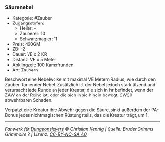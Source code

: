 ### Säurenebel

- Kategorie: #Zauber
- Zugangsstufen:
  - Heiler: -
  - Zauberer: 10
  - Schwarzmagier: 11
- Preis: 460GM
- ZB: -2
- Dauer: VE x 2 KR
- Distanz: VE x 5 Meter
- Abklingzeit: 100 Kampfrunden
- Art: Zaubern



Beschwört eine Nebelwolke mit maximal VE Metern Radius, wie durch den Zauber Tarnender Nebel. Zusätzlich ist der Nebel jedoch stark ätzend und verursacht jede Runde an jeder Kreatur, die sich in ihr befindet, wenn der ZAW an der Reihe ist, oder die sich in sie hinein bewegt, 2W20 abwehrbaren Schaden.

Verpatzt eine Kreatur ihre Abwehr gegen die Säure, sinkt außerdem der PA-Bonus jedes nichtmagischen Rüstungsteils, das die Kreatur trägt, um 1.

---

_Fanwerk für [Dungeonslayers](https://www.dungeonslayers.net/) © Christian Kennig | Quelle: Bruder Grimms Grimmoire 2 | Lizenz: [CC-BY-NC-SA 4.0](https://creativecommons.org/licenses/by-nc-sa/4.0/deed.de)_

